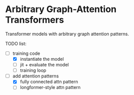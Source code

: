 # Arbitrary Graph-Attention Transformers

Transformer models with arbitrary graph attention patterns.

TODO list:
 * [ ] training code
   * [x] instantiate the model
   * [ ] jit + evaluate the model
   * [ ] training loop
 * [ ] add attention patterns
   * [x] fully connected attn pattern
   * [ ] longformer-style attn pattern
